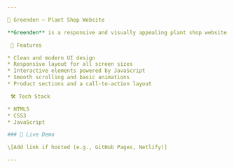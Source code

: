 ```yaml
---

🌿 Greenden – Plant Shop Website

**Greenden** is a responsive and visually appealing plant shop website built using **HTML**, **CSS**, and **JavaScript**. This project is designed as a portfolio piece to showcase modern web design techniques and interactivity using vanilla JavaScript.

 🚀 Features

* Clean and modern UI design
* Responsive layout for all screen sizes
* Interactive elements powered by JavaScript
* Smooth scrolling and basic animations
* Product sections and a call-to-action layout

 🛠️ Tech Stack

* HTML5
* CSS3
* JavaScript

### 🔗 Live Demo

\[Add link if hosted (e.g., GitHub Pages, Netlify)]

---
```



